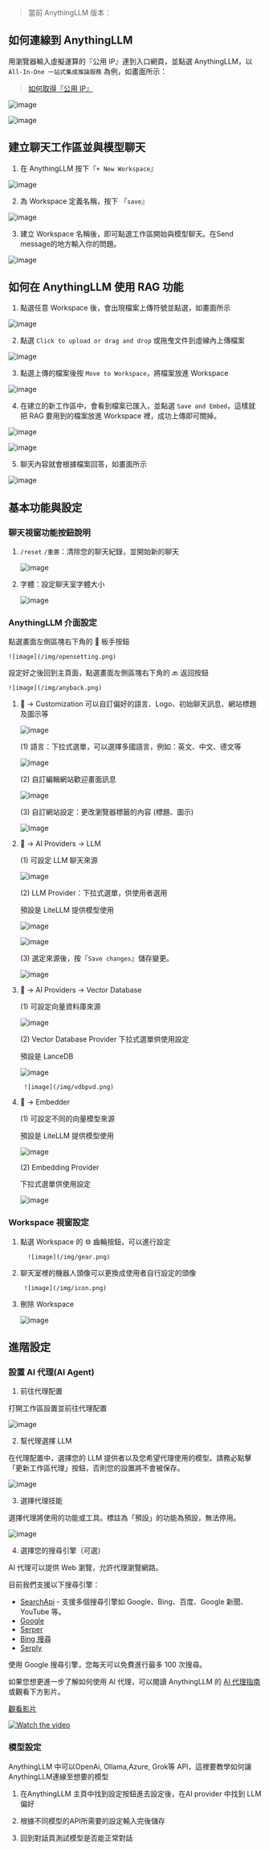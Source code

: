 
> 當前 AnythingLLM 版本：


## 如何連線到 AnythingLLM

用瀏覽器輸入虛擬運算的『公用 IP』連到入口網頁，並點選 AnythingLLM，以 `All-In-One 一站式集成推論服務` 為例，如畫面所示：

> [如何取得『公用 IP』](https://gitlab.td.nchc.org.tw/llm-taskforce/docs/docs-dev/-/wikis/llm-service-build.md#%E7%80%8F%E8%A6%BD%E5%99%A8%E9%80%A3%E7%B7%9A)

![image](/img/any.png)

![image](/img/anychat.png)

## 建立聊天工作區並與模型聊天

1. 在 AnythingLLM 按下『`+ New Workspace`』

![image](/img/newwork.png)

2. 為 Workspace 定義名稱，按下 『`save`』

![image](/img/save.png)


3. 建立 Workspace 名稱後，即可點選工作區開始與模型聊天。在Send message的地方輸入你的問題。

![image](/img/sendmsg.png)


## 如何在 AnythingLLM 使用 RAG 功能

1. 點選任意 Workspace 後，會出現檔案上傳符號並點選，如畫面所示

![image](/img/upload.png)

2. 點選 `Click to upload or drag and drop` 或拖曳文件到虛線內上傳檔案

![image](/img/drop.png)

3. 點選上傳的檔案後按 `Move to Workspace`，將檔案放進 Workspace

![image](/img/moveto.png)

4. 在建立的新工作區中，會看到檔案已匯入，並點選 `Save and Embed`，這樣就把 RAG 要用到的檔案放進 Workspace 裡，成功上傳即可關掉。 

![image](/img/movesuccess.png)

![image](/img/movedone.png)

5. 聊天內容就會根據檔案回答，如畫面所示

![image](/img/ans.png)

## 基本功能與設定

### 聊天視窗功能按鈕說明

1. `/reset` `/重置`：清除您的聊天紀錄，並開始新的聊天 

    ![image](/img/slash.png)

2. 字體：設定聊天室字體大小

    ![image](/img/fontsize.png)

### AnythingLLM 介面設定

點選畫面左側區塊右下角的 :wrench: 板手按鈕

    ![image](/img/opensetting.png)

設定好之後回到主頁面，點選畫面左側區塊右下角的 :back: 返回按鈕 

    ![image](/img/anyback.png)

1. :wrench: -\> Customization 可以自訂偏好的語言、Logo、初始聊天訊息、網站標題及圖示等 


    ![image](/img/anysetting.png)

    (1) 語言：下拉式選單，可以選擇多國語言，例如：英文、中文、德文等 

    ![image](/img/anylanguage.png)

    (2) 自訂編輯網站歡迎畫面訊息 

    ![image](/img/anysave.png)

    (3) 自訂網站設定：更改瀏覽器標籤的內容 (標題、圖示) 

    ![image](/img/anycustom.png)

2. :wrench: -\> AI Providers -\> LLM 

    (1) 可設定 LLM 聊天來源 

    ![image](/img/anyllmprovide.png)

    (2) LLM Provider：下拉式選單，供使用者選用

    預設是 LiteLLM 提供模型使用

    ![image](/img/anydefault.png)

    ![image](/img/anypvd.png)

    (3) 選定來源後，按『`Save changes`』儲存變更。 

    ![image](/img/anysaveprefer.png)

3. :wrench: -\> AI Providers -\> Vector Database 

    (1) 可設定向量資料庫來源 

      ![image](/img/vdb.png)

    (2) Vector Database Provider 下拉式選單供使用設定

    預設是 LanceDB

   
      ![image](/img/vdbselect.png)

        ![image](/img/vdbpvd.png)

4. :wrench: -\> Embedder 

    (1) 可設定不同的向量模型來源

    預設是 LiteLLM 提供模型使用

      ![image](/img/embedder.png)

    (2) Embedding Provider

    下拉式選單供使用設定


      ![image](/img/dropdown.png)

### Workspace 視窗設定

1. 點選 Workspace 的 ⚙️ 齒輪按鈕，可以進行設定

         ![image](/img/gear.png)

2. 聊天室裡的機器人頭像可以更換成使用者自行設定的頭像

        ![image](/img/icon.png)

3. 刪除 Workspace

      ![image](/img/delete.png)

## 進階設定

### 設置 AI 代理(AI Agent)


1. 前往代理配置

打開工作區設置並前往代理配置

   ![image](/img/openworkspace.png)

2. 幫代理選擇 LLM

在代理配置中，選擇您的 LLM 提供者以及您希望代理使用的模型。請務必點擊「更新工作區代理」按鈕，否則您的設置將不會被保存。

   ![image](/img/updatepvd.png)

3. 選擇代理技能

選擇代理將使用的功能或工具。標註為「預設」的功能為預設，無法停用。

 ![image](/img/dftisdft.png)

4. 選擇您的搜尋引擎（可選）

AI 代理可以提供 Web 瀏覽，允許代理瀏覽網路。

目前我們支援以下搜尋引擎：

- [SearchApi](https://www.searchapi.io/) - 支援多個搜尋引擎如 Google、Bing、百度、Google 新聞、YouTube 等。
- [Google](https://www.google.com/)
- [Serper](https://serper.dev/)
- [Bing 搜尋](https://azure.microsoft.com/en-us/pricing/details/cognitive-services/bing-entity-search-api/)
- [Serply](https://serply.io/)

使用 Google 搜尋引擎，您每天可以免費進行最多 100 次搜尋。

如果您想更進一步了解如何使用 AI 代理，可以閱讀 AnythingLLM 的 [AI 代理指南](https://docs.useanything.com/agent/usage)或觀看下方影片。

[觀看影片](https://www.youtube.com/watch?v=4UFrVvy7VlA)


[![Watch the video](https://img.youtube.com/vi/4UFrVvy7VlA/0.jpg)](https://www.youtube.com/watch?v=4UFrVvy7VlA)



### 模型設定

AnythingLLM 中可以OpenAi, Ollama,Azure, Grok等 API，這裡要教學如何讓AnythingLLM連線至想要的模型

1. 在AnythingLLM 主頁中找到設定按鈕進去設定後，在AI provider 中找到 LLM 偏好

2. 根據不同模型的API所需要的設定輸入完後儲存

3. 回到對話頁測試模型是否能正常對話
